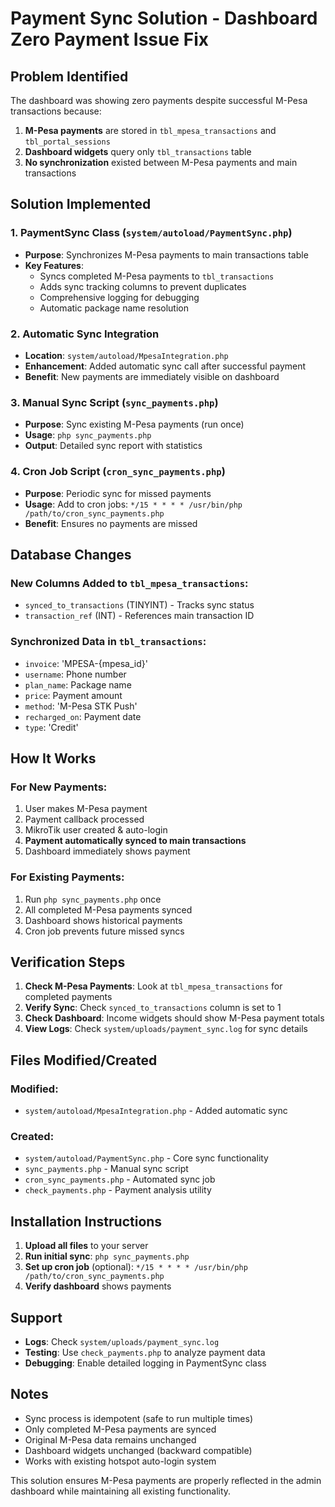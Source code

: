 # Payment Sync Solution - Dashboard Zero Payment Issue Fix

## Problem Identified

The dashboard was showing zero payments despite successful M-Pesa transactions because:

1. **M-Pesa payments** are stored in `tbl_mpesa_transactions` and `tbl_portal_sessions`
2. **Dashboard widgets** query only `tbl_transactions` table
3. **No synchronization** existed between M-Pesa payments and main transactions

## Solution Implemented

### 1. PaymentSync Class (`system/autoload/PaymentSync.php`)
- **Purpose**: Synchronizes M-Pesa payments to main transactions table
- **Key Features**:
  - Syncs completed M-Pesa payments to `tbl_transactions`
  - Adds sync tracking columns to prevent duplicates
  - Comprehensive logging for debugging
  - Automatic package name resolution

### 2. Automatic Sync Integration
- **Location**: `system/autoload/MpesaIntegration.php`
- **Enhancement**: Added automatic sync call after successful payment
- **Benefit**: New payments are immediately visible on dashboard

### 3. Manual Sync Script (`sync_payments.php`)
- **Purpose**: Sync existing M-Pesa payments (run once)
- **Usage**: `php sync_payments.php`
- **Output**: Detailed sync report with statistics

### 4. Cron Job Script (`cron_sync_payments.php`)
- **Purpose**: Periodic sync for missed payments
- **Usage**: Add to cron jobs: `*/15 * * * * /usr/bin/php /path/to/cron_sync_payments.php`
- **Benefit**: Ensures no payments are missed

## Database Changes

### New Columns Added to `tbl_mpesa_transactions`:
- `synced_to_transactions` (TINYINT) - Tracks sync status
- `transaction_ref` (INT) - References main transaction ID

### Synchronized Data in `tbl_transactions`:
- `invoice`: 'MPESA-{mpesa_id}'
- `username`: Phone number
- `plan_name`: Package name
- `price`: Payment amount
- `method`: 'M-Pesa STK Push'
- `recharged_on`: Payment date
- `type`: 'Credit'

## How It Works

### For New Payments:
1. User makes M-Pesa payment
2. Payment callback processed
3. MikroTik user created & auto-login
4. **Payment automatically synced to main transactions**
5. Dashboard immediately shows payment

### For Existing Payments:
1. Run `php sync_payments.php` once
2. All completed M-Pesa payments synced
3. Dashboard shows historical payments
4. Cron job prevents future missed syncs

## Verification Steps

1. **Check M-Pesa Payments**: Look at `tbl_mpesa_transactions` for completed payments
2. **Verify Sync**: Check `synced_to_transactions` column is set to 1
3. **Check Dashboard**: Income widgets should show M-Pesa payment totals
4. **View Logs**: Check `system/uploads/payment_sync.log` for sync details

## Files Modified/Created

### Modified:
- `system/autoload/MpesaIntegration.php` - Added automatic sync

### Created:
- `system/autoload/PaymentSync.php` - Core sync functionality
- `sync_payments.php` - Manual sync script
- `cron_sync_payments.php` - Automated sync job
- `check_payments.php` - Payment analysis utility

## Installation Instructions

1. **Upload all files** to your server
2. **Run initial sync**: `php sync_payments.php`
3. **Set up cron job** (optional): `*/15 * * * * /usr/bin/php /path/to/cron_sync_payments.php`
4. **Verify dashboard** shows payments

## Support

- **Logs**: Check `system/uploads/payment_sync.log`
- **Testing**: Use `check_payments.php` to analyze payment data
- **Debugging**: Enable detailed logging in PaymentSync class

## Notes

- Sync process is idempotent (safe to run multiple times)
- Only completed M-Pesa payments are synced
- Original M-Pesa data remains unchanged
- Dashboard widgets unchanged (backward compatible)
- Works with existing hotspot auto-login system

This solution ensures M-Pesa payments are properly reflected in the admin dashboard while maintaining all existing functionality.